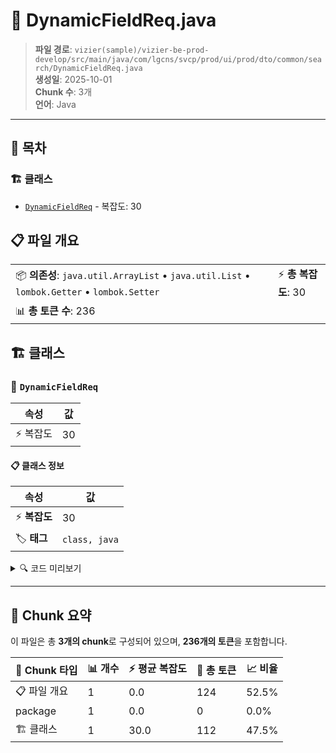 # 📄 DynamicFieldReq.java

> **파일 경로**: `vizier(sample)/vizier-be-prod-develop/src/main/java/com/lgcns/svcp/prod/ui/prod/dto/common/search/DynamicFieldReq.java`  
> **생성일**: 2025-10-01  
> **Chunk 수**: 3개  
> **언어**: Java
---

## 📑 목차

### 🏗️ 클래스
- [`DynamicFieldReq`](#class-dynamicfieldreq) - 복잡도: 30

## 📋 파일 개요

| | |
|--|--|
| 📦 **의존성**: `java.util.ArrayList` • `java.util.List` • `lombok.Getter` • `lombok.Setter` | ⚡ **총 복잡도**: 30 |
| 📊 **총 토큰 수**: 236 |  |



## 🏗️ 클래스

### <a id="class-dynamicfieldreq"></a>🎯 `DynamicFieldReq`

| 속성 | 값 |
|------|----|
| ⚡ 복잡도 | 30 |



#### 📋 클래스 정보

| 속성 | 값 |
|------|----|
| ⚡ **복잡도** | 30 || 📍 **라인 범위** | 11-11 |
| 🏷️ **태그** | `class, java` |

<details>
<summary>🔍 코드 미리보기</summary>

```java
public class DynamicFieldReq {
    private String fieldName;
    private String fieldType;
    private String fieldValue;
    private String fieldValueMin;
    private String fieldValueMax;
    private List<String> fieldValues;

    public List<String> getFieldValues() {
        if ((fieldValues == null || fieldValues.isEmpty())
                && ("DL".equalsIgnoreCase(this.fieldType) || "DM".equalsIgnoreCase(this.fieldType))) {
            if (fieldValue == null || fieldValue.trim().isEmpty() || "[]".equals(fieldValue.trim()))
                return null;
            String trimmed = fieldValue.trim();
            if (trimmed.startsWith("[") && trimmed.endsWith("]")) {
                trimmed = trimmed.substring(1, trimmed.length() - 1);
            }
//            if (trimmed.trim().isE...
```

**Chunk 정보**
- 🆔 **ID**: `e2f1594b5b3a`
- 📍 **라인**: 11-11
- 📊 **토큰**: 112
- 🏷️ **태그**: `class, java`

</details>

---





## 🧩 Chunk 요약

이 파일은 총 **3개의 chunk**로 구성되어 있으며, **236개의 토큰**을 포함합니다.

| 🧩 Chunk 타입 | 📊 개수 | ⚡ 평균 복잡도 | 📝 총 토큰 | 📈 비율 |
|---------------|--------|-------------|----------|--------|
| 📋 파일 개요 | 1 | 0.0 | 124 | 52.5% |
| package | 1 | 0.0 | 0 | 0.0% |
| 🏗️ 클래스 | 1 | 30.0 | 112 | 47.5% |

